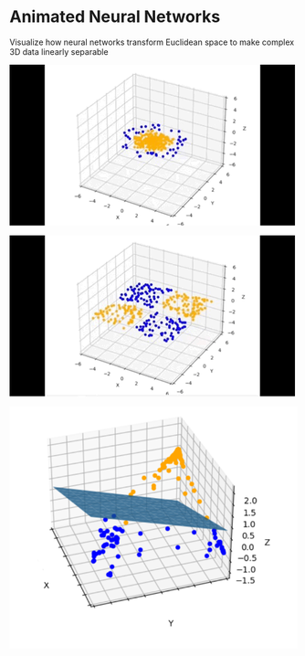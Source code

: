 # Animated Neural Networks

Visualize how neural networks transform Euclidean space to make complex 3D data linearly separable

![](./images/circle_data.gif)

![](./images/xor_data.gif)

![](./images/decision_surface.png)
